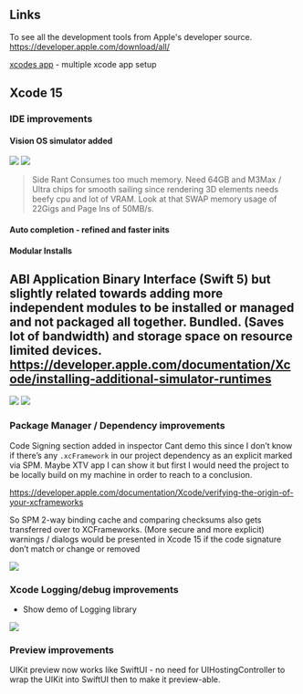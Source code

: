 

## Links

To see all the development tools from Apple's developer source.
https://developer.apple.com/download/all/

[xcodes app](https://github.com/XcodesOrg/XcodesApp/releases/) - multiple xcode app setup




## Xcode 15

### IDE improvements
#### Vision OS simulator added
![](vision_os.png)
![](xrOS_resources.png)
> Side Rant
Consumes too much memory. Need 64GB and M3Max / Ultra chips for smooth sailing since rendering 3D elements needs beefy cpu and lot of VRAM. Look at that SWAP memory usage of 22Gigs and Page Ins of 50MB/s. 



#### Auto completion - refined and faster inits


#### Modular Installs
ABI Application Binary Interface (Swift 5) but slightly related towards adding more independent modules to be installed or managed and not packaged all together. Bundled. (Saves lot of bandwidth) and storage space on resource limited devices. https://developer.apple.com/documentation/Xcode/installing-additional-simulator-runtimes
-

![](xcode14_size.png)
![](xcode15_size.png)

### Package Manager / Dependency improvements
Code Signing section added in inspector
Cant demo this since I don’t know if there’s any `.xcFramework` in our project dependency as an explicit marked via SPM. Maybe XTV app I can show it but first I would need the project to be locally build on my machine in order to reach to a conclusion.


https://developer.apple.com/documentation/Xcode/verifying-the-origin-of-your-xcframeworks

So SPM 2-way binding cache and comparing checksums also gets transferred over to XCFrameworks. (More secure and more explicit) warnings / dialogs would be presented in Xcode 15 if the code signature don’t match or change or removed

![](xcFramework_signatures.png)



### Xcode Logging/debug improvements
- Show demo of Logging library 

![](xcode_logging_improvements_UI.png)



### Preview improvements

UIKit preview now works like SwiftUI - no need for UIHostingController to wrap the UIKit into SwiftUI then to make it preview-able. 
